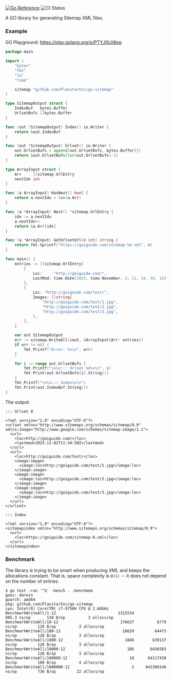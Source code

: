 [![Go Reference](https://pkg.go.dev/badge/github.com/PlanitarInc/go-sitemap.svg)](https://pkg.go.dev/github.com/PlanitarInc/go-sitemap)
![CI Status](https://github.com/PlanitarInc/go-sitemap/actions/workflows/ci-flow.yml/badge.svg?branch=master)

A GO library for generating Sitemap XML files.

### Example

GO Playground: https://play.golang.org/p/PTYJXlJt8ep

```go
package main

import (
	"bytes"
	"fmt"
	"io"
	"time"

	sitemap "github.com/PlanitarInc/go-sitemap"
)

type SitemapOutput struct {
	IndexBuf   bytes.Buffer
	UrlsetBufs []bytes.Buffer
}

func (out *SitemapOutput) Index() io.Writer {
	return &out.IndexBuf
}

func (out *SitemapOutput) Urlset() io.Writer {
	out.UrlsetBufs = append(out.UrlsetBufs, bytes.Buffer{})
	return &out.UrlsetBufs[len(out.UrlsetBufs)-1]
}

type ArrayInput struct {
	Arr     []sitemap.UrlEntry
	nextIdx int
}

func (a ArrayInput) HasNext() bool {
	return a.nextIdx < len(a.Arr)
}

func (a *ArrayInput) Next() *sitemap.UrlEntry {
	idx := a.nextIdx
	a.nextIdx++
	return &a.Arr[idx]
}

func (a *ArrayInput) GetUrlsetUrl(n int) string {
	return fmt.Sprintf("https://goiguide.com/sitemap-%d.xml", n)
}

func main() {
	entries := []sitemap.UrlEntry{
		{
			Loc:     "http://goiguide.com/",
			LastMod: time.Date(2025, time.November, 2, 11, 34, 58, 123, time.UTC),
		},
		{
			Loc: "http://goiguide.com/test/",
			Images: []string{
				"http://goiguide.com/test/1.jpg",
				"http://goiguide.com/test/2.jpg",
				"http://goiguide.com/test/3.jpg",
			},
		},
	}

	var out SitemapOutput
	err := sitemap.WriteAll(&out, &ArrayInput{Arr: entries})
	if err != nil {
		fmt.Printf("Error: %s\n", err)
	}

	for i := range out.UrlsetBufs {
		fmt.Printf("\n\n::: Urlset %d\n\n", i)
		fmt.Print(out.UrlsetBufs[i].String())
	}
	fmt.Printf("\n\n::: Index\n\n")
	fmt.Print(out.IndexBuf.String())
}
```

The output:

```
::: Urlset 0

<?xml version="1.0" encoding="UTF-8"?>
<urlset xmlns="http://www.sitemaps.org/schemas/sitemap/0.9" xmlns:image="http://www.google.com/schemas/sitemap-image/1.1">
  <url>
    <loc>http://goiguide.com/</loc>
    <lastmod>2025-11-02T11:34:58Z</lastmod>
  </url>
  <url>
    <loc>http://goiguide.com/test/</loc>
    <image:image>
      <image:loc>http://goiguide.com/test/1.jpg</image:loc>
    </image:image>
    <image:image>
      <image:loc>http://goiguide.com/test/2.jpg</image:loc>
    </image:image>
    <image:image>
      <image:loc>http://goiguide.com/test/3.jpg</image:loc>
    </image:image>
  </url>
</urlset>

::: Index

<?xml version="1.0" encoding="UTF-8"?>
<sitemapindex xmlns="http://www.sitemaps.org/schemas/sitemap/0.9">
  <url>
    <loc>https://goiguide.com/sitemap-0.xml</loc>
  </url>
</sitemapindex>
```

### Benchmark

The library is trying to be smart when producing XML and keeps the allocations
constant. That is, space complexity is `O(1)` -- it does not depend on the
number of entries.

```
$ go test -run '^$' -bench . -benchmem
goos: darwin
goarch: amd64
pkg: github.com/PlanitarInc/go-sitemap
cpu: Intel(R) Core(TM) i7-9750H CPU @ 2.60GHz
BenchmarkWriteAll/1-12                      	 1315534	       905.3 ns/op	     128 B/op	       3 allocs/op
BenchmarkWriteAll/10-12                     	  176637	      6779 ns/op	     128 B/op	       3 allocs/op
BenchmarkWriteAll/100-12                    	   18620	     64473 ns/op	     128 B/op	       3 allocs/op
BenchmarkWriteAll/1000-12                   	    1846	    639137 ns/op	     128 B/op	       3 allocs/op
BenchmarkWriteAll/10000-12                  	     186	   6436503 ns/op	     128 B/op	       3 allocs/op
BenchmarkWriteAll/100000-12                 	      18	  64117438 ns/op	     160 B/op	       4 allocs/op
BenchmarkWriteAll/1000000-12                	       2	 642308146 ns/op	     736 B/op	      22 allocs/op
```
